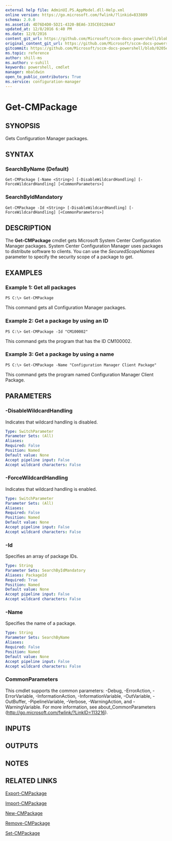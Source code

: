 ```yaml
---
external help file: AdminUI.PS.AppModel.dll-Help.xml
online version: https://go.microsoft.com/fwlink/?linkid=833809
schema: 2.0.0
ms.assetid: 4D76D4D0-5D21-4320-BEA6-335CE01284A7
updated_at: 12/8/2016 6:40 PM
ms.date: 12/8/2016
content_git_url: https://github.com/Microsoft/sccm-docs-powershell/blob/live/sccm-cmdlets/ConfigurationManager/vlatest/Get-CMPackage.md
original_content_git_url: https://github.com/Microsoft/sccm-docs-powershell/blob/live/sccm-cmdlets/ConfigurationManager/vlatest/Get-CMPackage.md
gitcommit: https://github.com/Microsoft/sccm-docs-powershell/blob/0205e569abecf1b4e1b2b342947b87a3691b29a5/sccm-cmdlets/ConfigurationManager/vlatest/Get-CMPackage.md
ms.topic: reference
author: shill-ms
ms.author: v-suhill
keywords: powershell, cmdlet
manager: mbaldwin
open_to_public_contributors: True
ms.service: configuration-manager
---
```


# Get-CMPackage

## SYNOPSIS
Gets Configuration Manager packages.

## SYNTAX

### SearchByName (Default)
```
Get-CMPackage [-Name <String>] [-DisableWildcardHandling] [-ForceWildcardHandling] [<CommonParameters>]
```

### SearchByIdMandatory
```
Get-CMPackage -Id <String> [-DisableWildcardHandling] [-ForceWildcardHandling] [<CommonParameters>]
```

## DESCRIPTION
The **Get-CMPackage** cmdlet gets Microsoft System Center Configuration Manager packages.
System Center Configuration Manager uses packages to distribute software to clients.
You can use the *SecuredScopeNames* parameter to specify the security scope of a package to get.

## EXAMPLES

### Example 1: Get all packages
```
PS C:\> Get-CMPackage
```

This command gets all Configuration Manager packages.

### Example 2: Get a package by using an ID
```
PS C:\> Get-CMPackage -Id "CM100002"
```

This command gets the program that has the ID CM100002.

### Example 3: Get a package by using a name
```
PS C:\> Get-CMPackage -Name "Configuration Manager Client Package"
```

This command gets the program named Configuration Manager Client Package.

## PARAMETERS

### -DisableWildcardHandling
Indicates that wildcard handling is disabled.

```yaml
Type: SwitchParameter
Parameter Sets: (All)
Aliases: 
Required: False
Position: Named
Default value: None
Accept pipeline input: False
Accept wildcard characters: False
```

### -ForceWildcardHandling
Indicates that wildcard handling is enabled.

```yaml
Type: SwitchParameter
Parameter Sets: (All)
Aliases: 
Required: False
Position: Named
Default value: None
Accept pipeline input: False
Accept wildcard characters: False
```

### -Id
Specifies an array of package IDs.

```yaml
Type: String
Parameter Sets: SearchByIdMandatory
Aliases: PackageId
Required: True
Position: Named
Default value: None
Accept pipeline input: False
Accept wildcard characters: False
```

### -Name
Specifies the name of a package.

```yaml
Type: String
Parameter Sets: SearchByName
Aliases: 
Required: False
Position: Named
Default value: None
Accept pipeline input: False
Accept wildcard characters: False
```

### CommonParameters
This cmdlet supports the common parameters: -Debug, -ErrorAction, -ErrorVariable, -InformationAction, -InformationVariable, -OutVariable, -OutBuffer, -PipelineVariable, -Verbose, -WarningAction, and -WarningVariable. For more information, see about_CommonParameters (http://go.microsoft.com/fwlink/?LinkID=113216).

## INPUTS

## OUTPUTS

## NOTES

## RELATED LINKS

[Export-CMPackage](xref:ConfigurationManager/vlatest/Export-CMPackage.md)

[Import-CMPackage](xref:ConfigurationManager/vlatest/Import-CMPackage.md)

[New-CMPackage](xref:ConfigurationManager/vlatest/New-CMPackage.md)

[Remove-CMPackage](xref:ConfigurationManager/vlatest/Remove-CMPackage.md)

[Set-CMPackage](xref:ConfigurationManager/vlatest/Set-CMPackage.md)


